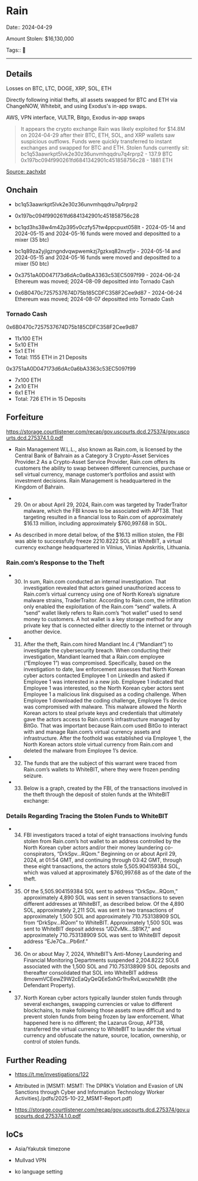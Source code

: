 # Rain 

Date:: 2024-04-29

Amount Stolen: $16,130,000

Tags:: 🔐

---

## Details


Losses on BTC, LTC, DOGE, XRP, SOL, ETH

Directly following initial thefts, all assets swapped for BTC and ETH via ChangeNOW, Whitebit, and using Exodus's in-app swaps.

AWS, VPN interface, VULTR, Bitgo, Exodus in-app swaps


> It appears the crypto exchange Rain was likely exploited for $14.8M on 2024-04-29 after their BTC, ETH, SOL, and XRP wallets saw suspicious outflows. 
> Funds were quickly transferred to instant exchanges and swapped for BTC and ETH.
> Stolen funds currently sit:
> bc1q53aawrkpt5lvk2e30z36unvmhqqdru7q4rprp2 - 137.9 BTC 
> 0x197bc094f990261fd6841342901c451858756c28 - 1881 ETH

[Source: zachxbt](https://t.me/investigations/122)



## Onchain

- bc1q53aawrkpt5lvk2e30z36unvmhqqdru7q4rprp2

- 0x197bc094f990261fd6841342901c451858756c28

- bc1qd3hs38w4m42p395v0czfy57tw4ppcpuxt058lt - 2024-05-14 and 2024-05-15 and 2024-05-16 funds were moved and depositted to a mixer (35 btc)

- bc1q89za2yjlgzngndvqwpwemkzj7gzkxq82nvzfjv - 2024-05-14 and 2024-05-15 and 2024-05-16 funds were moved and depositted to a mixer (50 btc)

- 0x3751aA0D047173d6dAc0a6bA3363c53EC5097f99 - 2024-06-24 Ethereum was moved; 2024-08-09 depositted into Tornado Cash

- 0x6B0470c7257537674D75b185CDFC358F2Cee9d87 - 2024-06-24 Ethereum was moved; 2024-08-07 depositted into Tornado Cash


### Tornado Cash

0x6B0470c7257537674D75b185CDFC358F2Cee9d87

- 11x100 ETH
- 5x10 ETH
- 5x1 ETH
- Total: 1155 ETH in 21 Deposits

0x3751aA0D047173d6dAc0a6bA3363c53EC5097f99

- 7x100 ETH
- 2x10 ETH
- 6x1 ETH
- Total: 726 ETH in 15 Deposits



## Forfeiture

https://storage.courtlistener.com/recap/gov.uscourts.dcd.275374/gov.uscourts.dcd.275374.1.0.pdf

- Rain Management W.L.L., also known as Rain.com, is licensed by the Central Bank of Bahrain as a Category 3 Crypto-Asset Services Provider.2 As a Crypto-Asset Service Provider, Rain.com offers its customers the ability to swap between different currencies, purchase or sell virtual currency, manage customer’s portfolios and assist with investment decisions. Rain Management is headquartered in the Kingdom of Bahrain.

- 29. On or about April 29, 2024, Rain.com was targeted by TraderTraitor malware, which the FBI knows to be associated with APT38. That targeting resulted in a financial loss to Rain.com of approximately $16.13 million, including approximately $760,997.68 in SOL.

- As described in more detail below, of the $16.13 million stolen, the FBI was able to successfully freeze 2210.8222 SOL at WhiteBIT, a virtual currency exchange headquartered in Vilnius, Vlinias Apskritis, Lithuania.

### Rain.com’s Response to the Theft

- 30. In sum, Rain.com conducted an internal investigation. That investigation revealed that actors gained unauthorized access to Rain.com’s virtual currency using one of North Korea’s signature malware strains, TraderTraitor. According to Rain.com, the infiltration only enabled the exploitation of the Rain.com “send” wallets. A “send” wallet likely refers to Rain.com’s “hot wallet” used to send money to customers. A hot wallet is a key storage method for any private key that is connected either directly to the internet or through another device.

- 31. After the theft, Rain.com hired Mandiant Inc.4 (“Mandiant”) to investigate the cybersecurity breach. When conducting their investigation, Mandiant learned that a Rain.com employee (“Employee 1”) was compromised. Specifically, based on the investigation to date, law enforcement assesses that North Korean cyber actors contacted Employee 1 on LinkedIn and asked if Employee 1 was interested in a new job. Employee 1 indicated that Employee 1 was interested, so the North Korean cyber actors sent Employee 1 a malicious link disguised as a coding challenge. When Employee 1 downloaded the coding challenge, Employee 1’s device was compromised with malware. This malware allowed the North Korean actors to steal private keys and credentials that ultimately gave the actors access to Rain.com’s infrastructure managed by BitGo. That was important because Rain.com used BitGo to interact with and manage Rain.com’s virtual currency assets and infrastructure. After the foothold was established via Employee 1, the North Korean actors stole virtual currency from Rain.com and deleted the malware from Employee 1’s device.

- 32. The funds that are the subject of this warrant were traced from Rain.com’s wallets to WhiteBIT, where they were frozen pending seizure.

- 33. Below is a graph, created by the FBI, of the transactions involved in the theft through the deposit of stolen funds at the WhiteBIT exchange:

### Details Regarding Tracing the Stolen Funds to WhiteBIT

- 34. FBI investigators traced a total of eight transactions involving funds stolen from Rain.com’s hot wallet to an address controlled by the North Korean cyber actors and/or their money laundering co-conspirators, “DrkSpv…RQom.” Beginning on or about April 29, 2024, at 01:54 GMT, and continuing through 03:42 GMT, through these eight transactions, the actors stole 5,505.904159384 SOL, which was valued at approximately $760,997.68 as of the date of the theft.

- 35. Of the 5,505.904159384 SOL sent to address “DrkSpv…RQom,” approximately 4,890 SOL was sent in seven transactions to seven different addresses at WhiteBIT, as described below. Of the 4,890 SOL, approximately 2,211 SOL was sent in two transactions of approximately 1,500 SOL and approximately 710.753138909 SOL from “DrkSpv…RQom” to WhiteBIT. Approximately 1,500 SOL was sent to WhiteBIT deposit address “JDZvMk…SB1K7,” and approximately 710.753138909 SOL was sent to WhiteBIT deposit address “EJe7Ca…Pb6nf.” 

- 36. On or about May 7, 2024, WhiteBIT’s Anti-Money Laundering and Financial Monitoring Departments suspended 2,204.8222 SOL6 associated with the 1,500 SOL and 710.753138909 SOL deposits and thereafter consolidated that SOL into WhiteBIT address 8mowmVCEewZ9W2cEaQyQeQEeSxhGr1hvRviLwozwNtBt (the Defendant Property).

- 37. North Korean cyber actors typically launder stolen funds through several exchanges, swapping currencies or value to different blockchains, to make following those assets more difficult and to prevent stolen funds from being frozen by law enforcement. What happened here is no different; the Lazarus Group, APT38, transferred the virtual currency to WhiteBIT to launder the virtual currency and obfuscate the nature, source, location, ownership, or control of stolen funds.


## Further Reading

- https://t.me/investigations/122

- Attributed in [MSMT: MSMT: The DPRK’s Violation and Evasion of UN Sanctions through Cyber and Information Technology Worker Activities]./pdfs/2025-10-22_MSMT-Report.pdf)

- https://storage.courtlistener.com/recap/gov.uscourts.dcd.275374/gov.uscourts.dcd.275374.1.0.pdf


## IoCs

- Asia/Yakutsk timezone

- Mullvad VPN

- ko language setting
